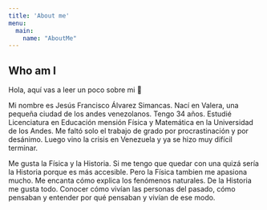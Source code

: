 ```yaml
---
title: 'About me'
menu:
  main:
    name: "AboutMe"
---
```


## Who am I

Hola, aquí vas a leer un poco sobre mi 🤩

Mi nombre es Jesús Francisco Álvarez Simancas. Nací en Valera, una pequeña ciudad de los andes venezolanos. Tengo 34 años. Estudié Licenciatura en Educación mensión Física y Matemática en la Universidad de los Andes. Me faltó solo el trabajo de grado por procrastinación y por desánimo. Luego vino la crisis en Venezuela y ya se hizo muy difícil terminar. 

Me gusta la Física y la Historia. Si me tengo que quedar con una quizá sería la Historia porque es más accesible. Pero la Física tambien me apasiona mucho. Me encanta cómo explica los fenómenos naturales. De la Historia me gusta todo. Conocer cómo vivían las personas del pasado, cómo pensaban y entender por qué pensaban y vivían de ese modo.

